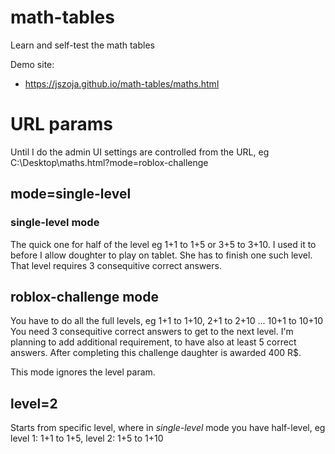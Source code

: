 # math-tables
Learn and self-test the math tables

Demo site:
- https://jszoja.github.io/math-tables/maths.html


# URL params
Until I do the admin UI settings are controlled from the URL, eg C:\\Desktop\maths.html?mode=roblox-challenge

## mode=single-level
### single-level mode
The quick one for half of the level eg 1+1 to 1+5 or 3+5 to 3+10.
I used it to before I allow doughter to play on tablet. She has to finish one such level.
That level requires 3 consequitive correct answers.

## roblox-challenge mode
You have to do all the full levels, eg 1+1 to 1+10, 2+1 to 2+10 ... 10+1 to 10+10
You need 3 consequitive correct answers to get to the next level.
I'm planning to add additional requirement, to have also at least 5 correct answers.
After completing this challenge daughter is awarded 400 R$.

This mode ignores the level param.

## level=2 
Starts from specific level, where in *single-level* mode you have half-level, eg 
level 1:  1+1 to 1+5, 
level 2: 1+5 to 1+10
